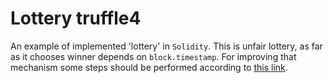 # Lottery truffle4

An example of implemented 'lottery' in `Solidity`. This is unfair lottery, as far as it chooses winner depends on `block.timestamp`. For improving that mechanism some steps should be performed according to [this link](https://ethereum.stackexchange.com/questions/191/how-can-i-securely-generate-a-random-number-in-my-smart-contract).
